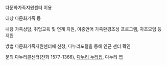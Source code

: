 다문화가족지원센터 이용

대상
다문화가족 등

내용
가족상담, 취업교육 및 연계 지원, 이중언어 가족환경조성 프로그램, 자조모임 등 지원

방법
다문화가족지원센터에 신청, 다누리포털을 통해 인근 센터 확인

문의
다누리콜센터(전화 1577-1366), [다누리 누리집](http://www.liveinkorea.kr), 다누리 앱